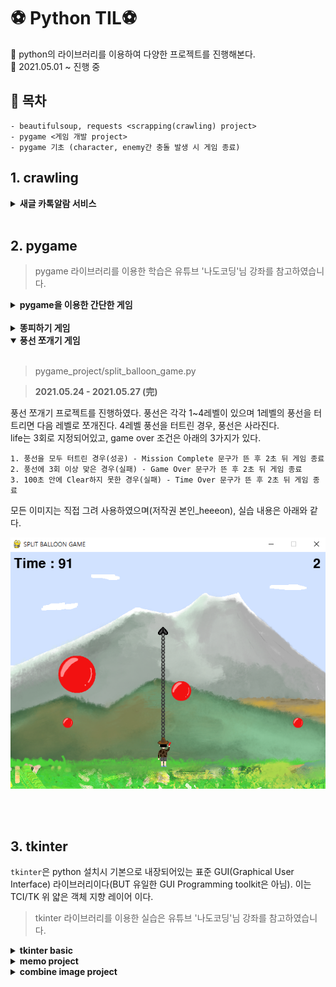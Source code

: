 # ⚽ Python TIL⚽

🏈 python의 라이브러리를 이용하여 다양한 프로젝트를 진행해본다.<br>
🏈 2021.05.01 ~ 진행 중<br>

## 🏐 목차 <br>

```shell
- beautifulsoup, requests <scrapping(crawling) project>
- pygame <게임 개발 project>
- pygame 기초 (character, enemy간 충돌 발생 시 게임 종료)
```

## 1. crawling

<details>
  <summary><b>새글 카톡알람 서비스</b></summary><br>

> crawling/crawling.py

> <b>2021.05.21 (完)</b>

beautifulsoup와 requests를 이용한 크롤링에 대하여 학습하였다.<br>한국외국어대학교 소프트웨어 중심대학 사이트 구조를 분석하여 공지사항이 올라올 때 카카오톡 api를 이용하여 내용을 전송 받을 수
있도록 설정하였다.
</details><br>

## 2. pygame<br>

> pygame 라이브러리를 이용한 학습은 유튜브 '나도코딩'님 강좌를 참고하였습니다.<br>

<details>
  <summary><b>pygame을 이용한 간단한 게임</b></summary><br>

> pygame basic/7_text.py

> <b>2021.05.23 (完)</b>

pygame을 이용하여 character와 enemy가 서로 충돌할 경우 2초 delay -> 게임 종료 하도록 하는 프로젝트를 진행하였다.<br>
추가로 timer도 세팅하여 화면 좌측 상단에 10초 타이머를 표시하였다.(time out일 때 게임 종료)<br>
pygame을 이용한 게임 개발 시 기본 틀은 <code>pygame_basic/8_fram.py</code>와 같다.
<br>
</details><br>

<details>
  <summary><b>똥피하기 게임</b></summary><br>

> pygame_homework/ddong_avoid_game.py

> <b>2021.05.24 (完)</b>

위에서 배운 pygame 기초 개념 및 기본 틀을 이용하여, 실제 게임을 제작해보았다.<br>
게임은 똥피하기 게임으로, 똥과 캐릭터가 충돌하는 경우 게임은 종료된다. 좌측 상단에 게임이 진행된 시간을 초 단위로 표시한다.<br>
모든 이미지는 직접 그려 사용하였으며(저작권 본인_heeeon), 실습 내용은 아래와 같다.

  <p align="center"><img src="pygame_project/ddong_avoid/images/finished.png"></p>
  <br>
</details>

<details open>
  <summary><b>풍선 쪼개기 게임</b></summary><br>

> pygame_project/split_balloon_game.py

> <b>2021.05.24 - 2021.05.27 (完)</b>

풍선 쪼개기 프로젝트를 진행하였다. 풍선은 각각 1~4레벨이 있으며 1레벨의 풍선을 터트리면 다음 레벨로 쪼개진다. 4레벨 풍선을 터트린 경우, 풍선은 사라진다.
<br>life는 3회로 지정되어있고, game over 조건은 아래의 3가지가 있다.

  ```shell
  1. 풍선을 모두 터트린 경우(성공) - Mission Complete 문구가 뜬 후 2초 뒤 게임 종료
  2. 풍선에 3회 이상 맞은 경우(실패) - Game Over 문구가 뜬 후 2초 뒤 게임 종료
  3. 100초 안에 Clear하지 못한 경우(실패) - Time Over 문구가 뜬 후 2초 뒤 게임 종료
  ```

모든 이미지는 직접 그려 사용하였으며(저작권 본인_heeeon), 실습 내용은 아래와 같다.
  <p align="center"><img src="pygame_project/split_balloon/images/split_ball_complete.png"></p>
<br>

</details><br>

## 3. tkinter<br>

<code>tkinter</code>은 python 설치시 기본으로 내장되어있는 표준 GUI(Graphical User Interface) 라이브러리이다(BUT 유일한 GUI Programming toolkit은
아님). 이는 TCI/TK 위 얇은 객체 지향 레이어 이다.

> tkinter 라이브러리를 이용한 실습은 유튜브 '나도코딩'님 강좌를 참고하였습니다.<br>

<details>
  <summary><b>tkinter basic</b></summary><br>

> tkinter_project/tkinter_basic
> 2021.06.08 - 2021.06.10 (完)

tkinter 라이브러리 기본 사용 방법에 대하여 학습한다. 아래 내용에 대하여 차례대로 실습을 진행하며, 기본 개념을 이해한다.

- 기본 창 생성
- button
- label
- text entry
- list box
- checkbox, radio button, combo box
- progress bar
- menu
- message box
- frame
- scroll bar
- grid

실습 예) 메뉴 창 만들어보기<br>
  <p align="center"><img src="tkinter_project/tkinter_basic/menu.png"></p>
  <br>
  실습 예) message box의 여러 속성 이용하기<br>
  <p align="center"><img src="tkinter_project/tkinter_basic/messagebox.JPG"></p>
  <br>
  실습 예) grid로 버튼을 배치하여 키패드 만들기<br>

  <p align="center"><img src="tkinter_project/tkinter_basic/grid.JPG"></p>
  <br>
</details>

<details>
  <summary><b>memo project</b></summary><br>

> tkinter_project/memo_project/memo.py
> 2021.06.15 (完)

windows 메모장과 동일한 창을 구현해본다. 실습 조건은 다음과 같다.

  ```text
  메뉴 바는 파일(F), 편집(E), 서식(O), 보기(V), 도움말(H)로 구성된다.
  이때 실제 동작은 파일의 3가지 항목(열기, 저장, 끝내기)에 대해서만 처리한다.
  text box 우측에 scroll bar를 함께 배치한다.
  ```

실제 구현 내용은 아래 그림에서 확인할 수 있다.
  <p align="center"><img src="tkinter_project/memo_project/meno_complete.png"></p>
  <br>
</details>

<details>
  <summary><b>combine image project</b></summary><br>

> tkinter_project/image_project/comb_image.py

> tkinter_project/image_project/auto_screenshot.py

> 2021.06.16 - 2021.06.18 (完)

여러장의 이미지를 하나로 합쳐주는 프로그램을 제작한다. 동작 예시는 아래와 같다.<br>

  ```text
  <Scenario description>
  
  1. 사용자는 합치려는 이미지를 1개 이상 선택한다.
  2. 합쳐진 이미지가 저장될 경로를 지정한다.
  3. 가로넓이(원본유지, 1024, 800, 640), 간격(없음, 좁게, 보통, 넓게), 포맷(PNG, JPG, BMP) 옵션을 지정한다.
  4. 시작 버튼을 통해 이미지를 합친다.
  5. 닫기 버튼을 통해 프로그램을 종료한다.
  ```
<br>
프로그램을 실행시켜볼 이미지는 동영상에서 추출하여 사용한다. 이때 이미지 추출을 위한 auto screenshot 기능을 코드로 작성해 본다. 이를 구현하기 위해서 Pillow 패키지를 설치하였다.
<br>

  ```shell
  $ pip install Pillow
  ```
<br>
아래 함수를 사용하여 이미지 스크린샷, 저장이 가능하다.<br>

  ```python
  from PIL import ImageGrab

  img = ImageGrab.grab()  # 현재 스크린의 이미지를 가져옴
  img.save("image1.png")  # image1.png 파일로 저장
  ```
<br><br>
+) python 문법 zip, unzip<br>

  ```python
  # zip -> 두 리스트를 수직으로 합쳐줌
  kor = ["사과", "바나나", "오렌지"]
  eng = ["apple", "banana", "orange"]

  print(list(zip(kor, eng)))  # [('사과', 'apple'), ('바나나', 'banana'), ('오렌지', 'orange')]

  # -----------------------------------------------------------------------
  
  # unzip 하나의 리스트를 분리해줌
  mixed = [('사과', 'apple'), ('바나나', 'banana'), ('오렌지', 'orange')]

  # kor2 = [x[0] for x in mixed]
  # eng2 = [x[1] for x in mixed] 를 아래 한줄로 표현 가능
  kor2, eng2 = zip(*mixed)

  print(kor2)  # ("사과", "바나나", "오렌지")
  print(eng2)  # ("apple", "banana", "orange")
  ```
  <br>
  실습 결과는 아래 그림과 같다.<br>
  <p align="center"><img src="tkinter_project/image_project/comb_image_complete.JPG"></p>
  <br>
</details>